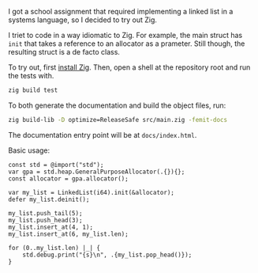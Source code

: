 I got a school assignment that required implementing a linked list in a systems
language, so I decided to try out Zig.

I triet to code in a way idiomatic to Zig. For example, the main struct has
`init` that takes a reference to an allocator as a prameter. Still though, the resulting
struct is a de facto class.

To try out, first [install Zig](https://ziglang.org/learn/getting-started/#installing-zig).
Then, open a shell at the repository root and run the tests with.
``` sh
zig build test
```
To both generate the documentation and build the object files, run:
``` sh
zig build-lib -D optimize=ReleaseSafe src/main.zig -femit-docs
```
The documentation entry point will be at `docs/index.html`.

Basic usage:
```
const std = @import("std");
var gpa = std.heap.GeneralPurposeAllocator(.{}){};
const allocator = gpa.allocator();

var my_list = LinkedList(i64).init(&allocator);
defer my_list.deinit();

my_list.push_tail(5);
my_list.push_head(3);
my_list.insert_at(4, 1);
my_list.insert_at(6, my_list.len);

for (0..my_list.len) |_| {
    std.debug.print("{s}\n", .{my_list.pop_head()});
}
```
